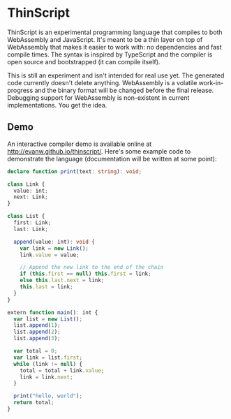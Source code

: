 # ThinScript

ThinScript is an experimental programming language that compiles to both WebAssembly and JavaScript.
It's meant to be a thin layer on top of WebAssembly that makes it easier to work with: no dependencies and fast compile times.
The syntax is inspired by TypeScript and the compiler is open source and bootstrapped (it can compile itself).

This is still an experiment and isn't intended for real use yet.
The generated code currently doesn't delete anything.
WebAssembly is a volatile work-in-progress and the binary format will be changed before the final release.
Debugging support for WebAssembly is non-existent in current implementations.
You get the idea.

## Demo

An interactive compiler demo is available online at http://evanw.github.io/thinscript/.
Here's some example code to demonstrate the language (documentation will be written at some point):

```TypeScript
declare function print(text: string): void;

class Link {
  value: int;
  next: Link;
}

class List {
  first: Link;
  last: Link;

  append(value: int): void {
    var link = new Link();
    link.value = value;

    // Append the new link to the end of the chain
    if (this.first == null) this.first = link;
    else this.last.next = link;
    this.last = link;
  }
}

extern function main(): int {
  var list = new List();
  list.append(1);
  list.append(2);
  list.append(3);

  var total = 0;
  var link = list.first;
  while (link != null) {
    total = total + link.value;
    link = link.next;
  }

  print("hello, world");
  return total;
}
```
